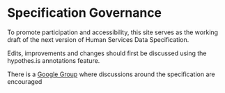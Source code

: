 Specification Governance
========================

To promote participation and accessibility, this site serves as the working draft of the next version of Human Services Data Specification.

Edits, improvements and changes should first be discussed using the hypothes.is annotations feature.

There is a [Google Group](https://groups.google.com/forum/#!forum/openreferral) where discussions around the specification are encouraged

